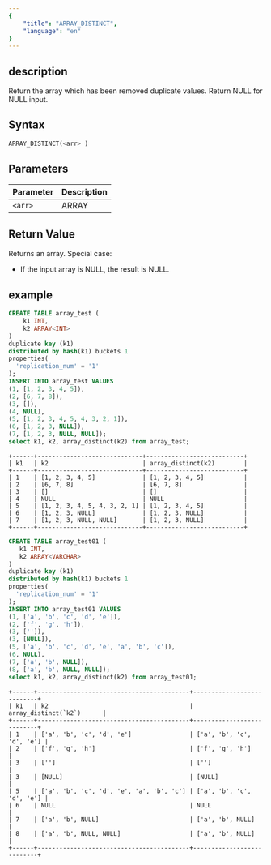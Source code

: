 ```yaml
---
{
    "title": "ARRAY_DISTINCT",
    "language": "en"
}
---
```


<!-- 
Licensed to the Apache Software Foundation (ASF) under one
or more contributor license agreements.  See the NOTICE file
distributed with this work for additional information
regarding copyright ownership.  The ASF licenses this file
to you under the Apache License, Version 2.0 (the
"License"); you may not use this file except in compliance
with the License.  You may obtain a copy of the License at

  http://www.apache.org/licenses/LICENSE-2.0

Unless required by applicable law or agreed to in writing,
software distributed under the License is distributed on an
"AS IS" BASIS, WITHOUT WARRANTIES OR CONDITIONS OF ANY
KIND, either express or implied.  See the License for the
specific language governing permissions and limitations
under the License.
-->

## description
Return the array which has been removed duplicate values.
Return NULL for NULL input.

## Syntax
```sql
ARRAY_DISTINCT(<arr> )
```

## Parameters
| Parameter | Description |
|---|---|
| `<arr>` | ARRAY  |

## Return Value
Returns an array. Special case:
- If the input array is NULL, the result is NULL.

## example

```sql
CREATE TABLE array_test (
    k1 INT,
    k2 ARRAY<INT>
)
duplicate key (k1)
distributed by hash(k1) buckets 1
properties(
  'replication_num' = '1'
);
INSERT INTO array_test VALUES
(1, [1, 2, 3, 4, 5]),
(2, [6, 7, 8]),
(3, []),
(4, NULL),
(5, [1, 2, 3, 4, 5, 4, 3, 2, 1]),
(6, [1, 2, 3, NULL]),
(7, [1, 2, 3, NULL, NULL]);
select k1, k2, array_distinct(k2) from array_test;
```
```text
+------+-----------------------------+---------------------------+
| k1   | k2                          | array_distinct(k2)        |
+------+-----------------------------+---------------------------+
| 1    | [1, 2, 3, 4, 5]             | [1, 2, 3, 4, 5]           |
| 2    | [6, 7, 8]                   | [6, 7, 8]                 |
| 3    | []                          | []                        |
| 4    | NULL                        | NULL                      |
| 5    | [1, 2, 3, 4, 5, 4, 3, 2, 1] | [1, 2, 3, 4, 5]           |
| 6    | [1, 2, 3, NULL]             | [1, 2, 3, NULL]           |
| 7    | [1, 2, 3, NULL, NULL]       | [1, 2, 3, NULL]           |
+------+-----------------------------+---------------------------+
```
```sql
CREATE TABLE array_test01 (
   k1 INT,
   k2 ARRAY<VARCHAR>
)
duplicate key (k1)
distributed by hash(k1) buckets 1
properties(
  'replication_num' = '1'
);
INSERT INTO array_test01 VALUES
(1, ['a', 'b', 'c', 'd', 'e']),
(2, ['f', 'g', 'h']),
(3, ['']),
(3, [NULL]),
(5, ['a', 'b', 'c', 'd', 'e', 'a', 'b', 'c']),
(6, NULL),
(7, ['a', 'b', NULL]),
(8, ['a', 'b', NULL, NULL]);
select k1, k2, array_distinct(k2) from array_test01;
```
```text
+------+------------------------------------------+---------------------------+
| k1   | k2                                       | array_distinct(`k2`)      |
+------+------------------------------------------+---------------------------+
| 1    | ['a', 'b', 'c', 'd', 'e']                | ['a', 'b', 'c', 'd', 'e'] |
| 2    | ['f', 'g', 'h']                          | ['f', 'g', 'h']           |
| 3    | ['']                                     | ['']                      |
| 3    | [NULL]                                   | [NULL]                    |
| 5    | ['a', 'b', 'c', 'd', 'e', 'a', 'b', 'c'] | ['a', 'b', 'c', 'd', 'e'] |
| 6    | NULL                                     | NULL                      |
| 7    | ['a', 'b', NULL]                         | ['a', 'b', NULL]          |
| 8    | ['a', 'b', NULL, NULL]                   | ['a', 'b', NULL]          |
+------+------------------------------------------+---------------------------+
```